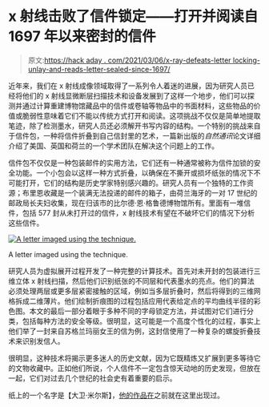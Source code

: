 # x 射线击败了信件锁定——打开并阅读自 1697 年以来密封的信件

> 原文:[https://hack aday . com/2021/03/06/x-ray-defeats-letter locking-unlay-and-reads-letter-sealed-since-1697/](https://hackaday.com/2021/03/06/x-ray-defeats-letterlocking-unfolds-and-reads-letter-sealed-since-1697/)

近年来，我们在 x 射线成像领域取得了一系列令人着迷的进展，因为研究人员已经将他们的 x 射线显微断层扫描技术和设备发展到了这样一个地步，他们可以探测并通过计算重建博物馆藏品中的信件或卷轴等物品中的书面材料，这些物品的价值或脆弱性意味着它们不能以传统方式打开和阅读。这项挑战不仅仅是简单地提取笔迹，除了检测墨水，研究人员还必须解开书写内容的结构。一个特别的挑战来自于信件包，一种将信件折叠到自己信封里的艺术，一篇新出版的*自然通讯*论文详细介绍了美国、英国和荷兰的一个学术团队在解决这个问题上的工作。

信件包不仅仅是一种包装邮件的实用方法，它们还有一种通常被称为信件加锁的安全功能。一个小包会以这样一种方式折叠，以确保在不撕开或损坏纸张的情况下不可能打开，它们的结构是历史学家特别感兴趣的。研究人员有一个独特的工作资源；布里恩收藏是一个装满无法投递的邮件的箱子，由荷兰海牙的一对 17 世纪的邮政局长夫妇收集，现在归该市的比尔德·恩·格鲁德博物馆所有。里面有一堆信件，包括 577 封从未打开过的信件，x 射线技术有望在不破坏它们的情况下分析这些信件。

[![A letter imaged using the technique.](../Images/9e28b80bb4894cd7b9f692d4df8c9b53.png)](https://hackaday.com/wp-content/uploads/2021/03/xmt-unopened-letters-letter.jpg)

A letter imaged using the technique.

研究人员为虚拟展开过程开发了一种完整的计算技术。首先对未开封的包装进行三维立体 x 射线扫描，然后他们识别纸张的不同层和代表墨水的亮点。他们的算法必须处理两层或更多层紧密接触的区域，例如当多层折叠时，然后将得到的三维网格拆成二维薄片。他们绘制折痕图的过程包括应用代表给定点的平均曲线半径的彩色图。本文的最后一部分着眼于多种不同的字母锁定方法，并试图对它们进行分类，包括每种方法的安全等级。很明显，这可能是一个高度个性化的过程，事实上他们举了一封来自苏格兰玛丽女王的信为例，这封信使用了一种复杂的螺旋折叠技术来识别发信人。

很明显，这种技术将揭示更多迷人的历史文献，因为它既精炼又扩展到更多等待它的文物收藏中。正如他们所说，个人信件不一定包含惊天动地的历史发现，但放在一起，它们对过去几个世纪的社会史有着重要的启示。

纸上的一个名字是【大卫·米尔斯】，[他的作品在](https://hackaday.com/2018/09/20/the-use-and-abuse-of-ct-scanners/)之前就在这里出现过。